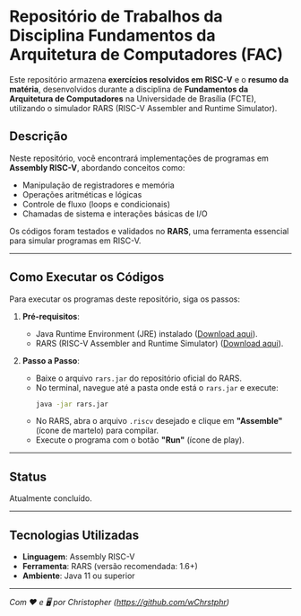 # Repositório de Trabalhos da Disciplina Fundamentos da Arquitetura de Computadores (FAC)

Este repositório armazena **exercícios resolvidos em RISC-V** e o **resumo da matéria**, desenvolvidos durante a disciplina de **Fundamentos da Arquitetura de Computadores** na Universidade de Brasília (FCTE), utilizando o simulador RARS (RISC-V Assembler and Runtime Simulator).

## Descrição 
Neste repositório, você encontrará implementações de programas em **Assembly RISC-V**, abordando conceitos como:
- Manipulação de registradores e memória
- Operações aritméticas e lógicas
- Controle de fluxo (loops e condicionais)
- Chamadas de sistema e interações básicas de I/O

Os códigos foram testados e validados no **RARS**, uma ferramenta essencial para simular programas em RISC-V.

---

## Como Executar os Códigos
Para executar os programas deste repositório, siga os passos:

1. **Pré-requisitos**:
   - Java Runtime Environment (JRE) instalado ([Download aqui](https://www.java.com/download)).
   - RARS (RISC-V Assembler and Runtime Simulator) ([Download aqui](https://github.com/TheThirdOne/rars/releases)).

2. **Passo a Passo**:
   - Baixe o arquivo `rars.jar` do repositório oficial do RARS.
   - No terminal, navegue até a pasta onde está o `rars.jar` e execute:
     ```bash
     java -jar rars.jar
     ```
   - No RARS, abra o arquivo `.riscv` desejado e clique em **"Assemble"** (ícone de martelo) para compilar.
   - Execute o programa com o botão **"Run"** (ícone de play).

---

## Status 
Atualmente concluído.

---

## Tecnologias Utilizadas
- **Linguagem**: Assembly RISC-V
- **Ferramenta**: RARS (versão recomendada: 1.6+)
- **Ambiente**: Java 11 ou superior

---

*Com ❤️ e 🖥️ por Christopher (https://github.com/wChrstphr)*
